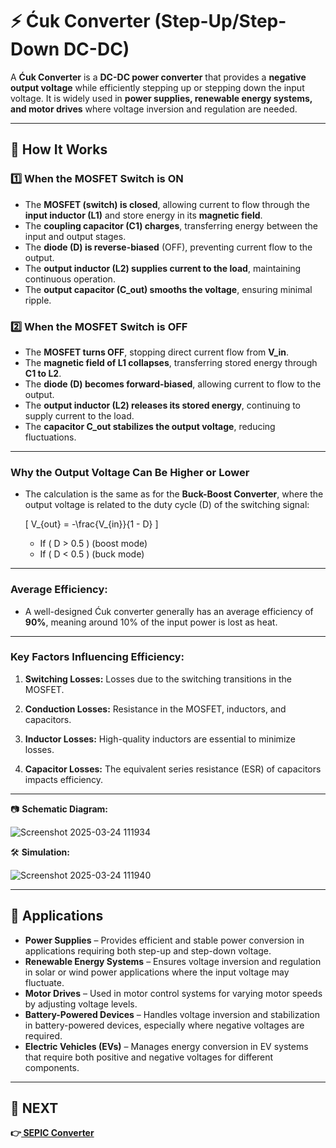 # ⚡ Ćuk Converter (Step-Up/Step-Down DC-DC)  

A **Ćuk Converter** is a **DC-DC power converter** that provides a **negative output voltage** while efficiently stepping up or stepping down the input voltage. It is widely used in **power supplies, renewable energy systems, and motor drives** where voltage inversion and regulation are needed.

---

## 🔹 How It Works  

### **1️⃣ When the MOSFET Switch is ON**  
- The **MOSFET (switch) is closed**, allowing current to flow through the **input inductor (L1)** and store energy in its **magnetic field**.  
- The **coupling capacitor (C1) charges**, transferring energy between the input and output stages.  
- The **diode (D) is reverse-biased** (OFF), preventing current flow to the output.  
- The **output inductor (L2) supplies current to the load**, maintaining continuous operation.  
- The **output capacitor (C_out) smooths the voltage**, ensuring minimal ripple.  

### **2️⃣ When the MOSFET Switch is OFF**  
- The **MOSFET turns OFF**, stopping direct current flow from **V_in**.  
- The **magnetic field of L1 collapses**, transferring stored energy through **C1 to L2**.  
- The **diode (D) becomes forward-biased**, allowing current to flow to the output.  
- The **output inductor (L2) releases its stored energy**, continuing to supply current to the load.  
- The **capacitor C_out stabilizes the output voltage**, reducing fluctuations.  

---

### **Why the Output Voltage Can Be Higher or Lower**
- The calculation is the same as for the **Buck-Boost Converter**, where the output voltage is related to the duty cycle (D) of the switching signal:

  \[
  V_{out} = -\frac{V_{in}}{1 - D}
  \]

  - If \( D > 0.5 \) (boost mode)  
  - If \( D < 0.5 \) (buck mode)  

---


### **Average Efficiency:**
- A well-designed Ćuk converter generally has an average efficiency of **90%**, meaning around 10% of the input power is lost as heat.

---

### **Key Factors Influencing Efficiency:**
1. **Switching Losses:**   Losses due to the switching transitions in the MOSFET.

2. **Conduction Losses:**  Resistance in the MOSFET, inductors, and capacitors.

3. **Inductor Losses:**    High-quality inductors are essential to minimize losses.

4. **Capacitor Losses:**   The equivalent series resistance (ESR) of capacitors impacts efficiency.

---
📷 **Schematic Diagram:**  

![Screenshot 2025-03-24 111934](https://github.com/user-attachments/assets/d995ded8-29d9-4bf8-9608-3be3a16d8c5a)

🛠 **Simulation:**  

![Screenshot 2025-03-24 111940](https://github.com/user-attachments/assets/bdbbcca6-7528-493c-ae9a-2e69470c2948)

---

## 📌 Applications  
- **Power Supplies** – Provides efficient and stable power conversion in applications requiring both step-up and step-down voltage.  
- **Renewable Energy Systems** – Ensures voltage inversion and regulation in solar or wind power applications where the input voltage may fluctuate.  
- **Motor Drives** – Used in motor control systems for varying motor speeds by adjusting voltage levels.  
- **Battery-Powered Devices** – Handles voltage inversion and stabilization in battery-powered devices, especially where negative voltages are required.  
- **Electric Vehicles (EVs)** – Manages energy conversion in EV systems that require both positive and negative voltages for different components.

---

## 🔹 NEXT  
**👉[ SEPIC Converter ](../SEPIC_Converter)**
